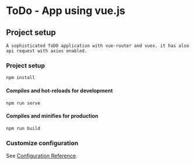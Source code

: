# ToDo - App using vue.js

## Project setup
```
A sophisticated ToDO application with vue-router and vuex. it has also api request with axios enabled.

```

### Project setup
```
npm install
```

#### Compiles and hot-reloads for development
```
npm run serve
```

#### Compiles and minifies for production
```
npm run build
```

### Customize configuration
See [Configuration Reference](https://cli.vuejs.org/config/).
